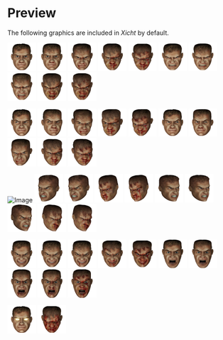 # Preview

The following graphics are included in *Xicht* by default.

<img src="https://raw.githubusercontent.com/urbanware-org/xicht/master/Images/face_look_center_100.png" alt="Image" height="64px"> <img src="https://raw.githubusercontent.com/urbanware-org/xicht/master/Images/face_look_center_80.png" alt="Image" height="64px">
<img src="https://raw.githubusercontent.com/urbanware-org/xicht/master/Images/face_look_center_60.png" alt="Image" height="64px"> <img src="https://raw.githubusercontent.com/urbanware-org/xicht/master/Images/face_look_center_40.png" alt="Image" height="64px">
<img src="https://raw.githubusercontent.com/urbanware-org/xicht/master/Images/face_look_center_20.png" alt="Image" height="64px"> <img src="https://raw.githubusercontent.com/urbanware-org/xicht/master/Images/face_hurt_center_100.png" alt="Image" height="64px">
<img src="https://raw.githubusercontent.com/urbanware-org/xicht/master/Images/face_hurt_center_80.png" alt="Image" height="64px"> <img src="https://raw.githubusercontent.com/urbanware-org/xicht/master/Images/face_hurt_center_60.png" alt="Image" height="64px">
<img src="https://raw.githubusercontent.com/urbanware-org/xicht/master/Images/face_hurt_center_40.png" alt="Image" height="64px"> <img src="https://raw.githubusercontent.com/urbanware-org/xicht/master/Images/face_hurt_center_20.png" alt="Image" height="64px">

<img src="https://raw.githubusercontent.com/urbanware-org/xicht/master/Images/face_look_right_100.png" alt="Image" height="64px"> <img src="https://raw.githubusercontent.com/urbanware-org/xicht/master/Images/face_look_right_80.png" alt="Image" height="64px">
<img src="https://raw.githubusercontent.com/urbanware-org/xicht/master/Images/face_look_right_60.png" alt="Image" height="64px"> <img src="https://raw.githubusercontent.com/urbanware-org/xicht/master/Images/face_look_right_40.png" alt="Image" height="64px">
<img src="https://raw.githubusercontent.com/urbanware-org/xicht/master/Images/face_look_right_20.png" alt="Image" height="64px"> <img src="https://raw.githubusercontent.com/urbanware-org/xicht/master/Images/face_look_left_100.png" alt="Image" height="64px">
<img src="https://raw.githubusercontent.com/urbanware-org/xicht/master/Images/face_look_left_80.png" alt="Image" height="64px"> <img src="https://raw.githubusercontent.com/urbanware-org/xicht/master/Images/face_look_left_60.png" alt="Image" height="64px">
<img src="https://raw.githubusercontent.com/urbanware-org/xicht/master/Images/face_look_left_40.png" alt="Image" height="64px"> <img src="https://raw.githubusercontent.com/urbanware-org/xicht/master/Images/face_look_left_20.png" alt="Image" height="64px">

<img src="https://raw.githubusercontent.com/urbanware-org/xicht/master/Images/ace_hurt_right_100.png" alt="Image" height="64px"> <img src="https://raw.githubusercontent.com/urbanware-org/xicht/master/Images/face_hurt_right_80.png" alt="Image" height="64px">
<img src="https://raw.githubusercontent.com/urbanware-org/xicht/master/Images/face_hurt_right_60.png" alt="Image" height="64px"> <img src="https://raw.githubusercontent.com/urbanware-org/xicht/master/Images/face_hurt_right_40.png" alt="Image" height="64px">
<img src="https://raw.githubusercontent.com/urbanware-org/xicht/master/Images/face_hurt_right_20.png" alt="Image" height="64px"> <img src="https://raw.githubusercontent.com/urbanware-org/xicht/master/Images/face_hurt_left_100.png" alt="Image" height="64px">
<img src="https://raw.githubusercontent.com/urbanware-org/xicht/master/Images/face_hurt_left_80.png" alt="Image" height="64px"> <img src="https://raw.githubusercontent.com/urbanware-org/xicht/master/Images/face_hurt_left_60.png" alt="Image" height="64px">
<img src="https://raw.githubusercontent.com/urbanware-org/xicht/master/Images/face_hurt_left_40.png" alt="Image" height="64px"> <img src="https://raw.githubusercontent.com/urbanware-org/xicht/master/Images/face_hurt_left_20.png" alt="Image" height="64px">

<img src="https://raw.githubusercontent.com/urbanware-org/xicht/master/Images/face_smile_100.png" alt="Image" height="64px"> <img src="https://raw.githubusercontent.com/urbanware-org/xicht/master/Images/face_smile_80.png" alt="Image" height="64px">
<img src="https://raw.githubusercontent.com/urbanware-org/xicht/master/Images/face_smile_60.png" alt="Image" height="64px"> <img src="https://raw.githubusercontent.com/urbanware-org/xicht/master/Images/face_smile_40.png" alt="Image" height="64px">
<img src="https://raw.githubusercontent.com/urbanware-org/xicht/master/Images/face_smile_20.png" alt="Image" height="64px"> <img src="https://raw.githubusercontent.com/urbanware-org/xicht/master/Images/face_shock_100.png" alt="Image" height="64px">
<img src="https://raw.githubusercontent.com/urbanware-org/xicht/master/Images/face_shock_80.png" alt="Image" height="64px"> <img src="https://raw.githubusercontent.com/urbanware-org/xicht/master/Images/face_shock_60.png" alt="Image" height="64px">
<img src="https://raw.githubusercontent.com/urbanware-org/xicht/master/Images/face_shock_40.png" alt="Image" height="64px"> <img src="https://raw.githubusercontent.com/urbanware-org/xicht/master/Images/face_shock_20.png" alt="Image" height="64px">

<img src="https://raw.githubusercontent.com/urbanware-org/xicht/master/Images/face_invincible.png" alt="Image" height="64px"> <img src="https://raw.githubusercontent.com/urbanware-org/xicht/master/Images/face_dead.png" alt="Image" height="64px">
